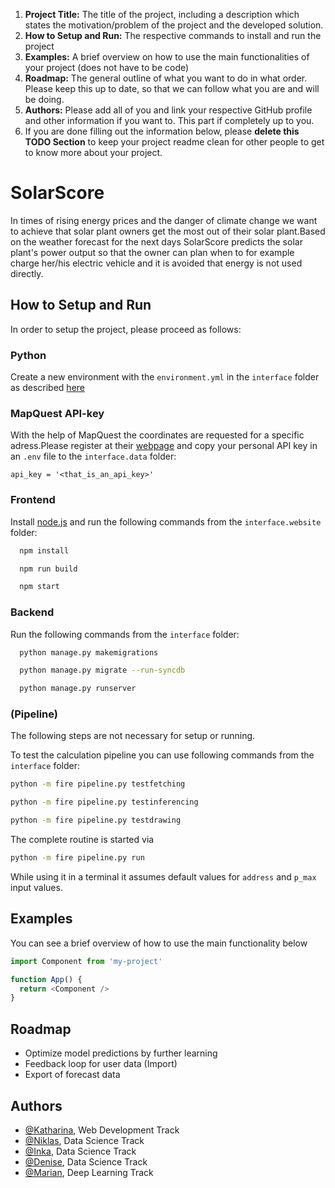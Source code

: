 1. **Project Title:** The title of the project, including a description which states the motivation/problem of the project and the developed solution.
2. **How to Setup and Run:** The respective commands to install and run the project
3. **Examples:** A brief overview on how to use the main functionalities of your project (does not have to be code)
4. **Roadmap:** The general outline of what you want to do in what order. Please keep this up to date, so that we can follow what you are and will be doing.
5. **Authors:** Please add all of you and link your respective GitHub profile and other information if you want to. This part if completely up to you.
6. If you are done filling out the information below, please **delete this TODO Section** to keep your project readme clean for other people to get to know more about your project.

# SolarScore

In times of rising energy prices and the danger of climate change we want to achieve that solar plant owners get the most out of their solar plant.Based on the weather forecast for the next days SolarScore predicts the solar plant's power output so that the owner can plan when to for example charge her/his electric vehicle and it is avoided that energy is not used directly. 

## How to Setup and Run
In order to setup the project, please proceed as follows:

### Python
Create a new environment with the `environment.yml` in the `interface` folder as described [here](https://github.com/TechLabs-Dortmund/solar-score/wiki/How-to-import-the-Python-packages)

### MapQuest API-key
With the help of MapQuest the coordinates are requested for a specific adress.Please register at their [webpage](https://developer.mapquest.com/user/login/sign-up) and copy your personal API key in an `.env` file to the `interface.data` folder:

```shell
api_key = '<that_is_an_api_key>'
```

### Frontend
Install [node.js](https://nodejs.org/en/download/) and run the following commands from the `interface.website` folder:

```bash
  npm install
```

```bash
  npm run build
```

```bash
  npm start
```

### Backend
Run the following commands from the `interface` folder:

```bash
  python manage.py makemigrations
```
```bash
  python manage.py migrate --run-syncdb
```
```bash
  python manage.py runserver
```

### (Pipeline)
The following steps are not necessary for setup or running.

To test the calculation pipeline you can use following commands from the `interface` folder:
```bash
python -m fire pipeline.py testfetching
```
```bash
python -m fire pipeline.py testinferencing
```
```bash
python -m fire pipeline.py testdrawing
```
The complete routine is started via
```bash
python -m fire pipeline.py run
```
While using it in a terminal it assumes default values for `address` and `p_max` input values.

## Examples
You can see a brief overview of how to use the main functionality below

```javascript
import Component from 'my-project'

function App() {
  return <Component />
}
```

  
## Roadmap
- Optimize model predictions by further learning
- Feedback loop for user data (Import)
- Export of forecast data

  
## Authors

- [@Katharina](https://github.com/KatWeid), Web Development Track
- [@Niklas](https://github.com/WeitzelN), Data Science Track
- [@Inka](https://github.com/JuaKaliKubwa), Data Science Track
- [@Denise](https://github.com/DeniseGrunert), Data Science Track
- [@Marian](https://github.com/Kallonaut), Deep Learning Track
